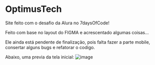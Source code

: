 # OptimusTech

Site feito com o desafio da Alura no 7daysOfCode!

Feito com base no layout do FIGMA e acrescentado algumas coisas...

Ele ainda está pendente de finalização, pois falta fazer a parte mobile, consertar alguns bugs e refatorar o codigo.

Abaixo, uma previa da tela inicial:
![image](https://user-images.githubusercontent.com/91072603/171969633-69080569-05b9-4144-bf85-76a7b3433be7.png)
